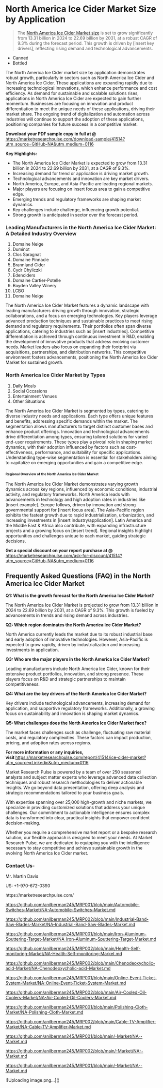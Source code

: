 <h1>North America Ice Cider Market&nbsp;Size by Application</h1><blockquote><p>The <a href="https://marketresearchpulse.com/download-sample/41514?utm_source=GitHub-NA&amp;utm_medium=0116">North America Ice Cider Market size</a> is set to grow significantly from 13.31 billion in 2024 to 22.69 billion by 2031, at a robust CAGR of 9.3% during the forecast period. This growth is driven by [insert key drivers], reflecting rising demand and technological advancements.</p></blockquote><ul><li>Canned <li> Bottled</li></ul><p>The North America Ice Cider market size by application demonstrates robust growth, particularly in sectors such as North America Ice Cider and North America Ice Cider. These applications are expanding rapidly due to increasing technological innovations, which enhance performance and cost efficiency. As demand for sustainable and scalable solutions rises, applications in North America Ice Cider are expected to gain further momentum. Businesses are focusing on innovation and product differentiation to meet the unique needs of these applications, driving their market share. The ongoing trend of digitalization and automation across industries will continue to support the adoption of these applications, positioning companies for future success in a competitive market.</p><p><strong>Download your PDF sample copy in full at @ </strong><a href="https://marketresearchpulse.com/download-sample/41514?utm_source=GitHub-NA&amp;utm_medium=0116">https://marketresearchpulse.com/download-sample/41514?utm_source=GitHub-NA&amp;utm_medium=0116</a></p><p><strong>Key Highlights: </strong></p><ul><li>The North America Ice Cider Market is expected to grow from 13.31 billion in 2024 to 22.69 billion by 2031, at a CAGR of 9.3%.</li><li>Increasing demand for trend or application is driving market growth.</li><li>Technological advancements and innovation are key market drivers.</li><li>North America, Europe, and Asia-Pacific are leading regional markets.</li><li>Major players are focusing on insert focus area to gain a competitive edge.</li><li>Emerging trends and regulatory frameworks are shaping market dynamics.</li><li>Key challenges include challenge, influencing growth potential.</li><li>Strong growth is anticipated in sector over the forecast period.</li></ul><h3>Leading Manufacturers in the North America Ice Cider Market: A Detailed Industry Overview</h3><ol><li>Domaine Neige</li><li>Duminot</li><li>Clos Saragnat</li><li>Domaine Pinnacle</li><li>Brannland Cider</li><li>Cydr Chyliczki</li><li>Edenciders</li><li>Domaine Cartier-Potelle</li><li>Boyden Valley Winery</li><li>LCBO</li><li>Domaine Neige</li></ol><div class="flex max-w-full flex-col flex-grow"><div class="min-h-8 text-message flex w-full flex-col items-end gap-2 whitespace-normal break-words [.text-message+&amp;]:mt-5" dir="auto" data-message-author-role="assistant" data-message-id="fd8432e4-4910-450d-b182-61b7bfb0a01f" data-message-model-slug="gpt-4o"><div class="flex w-full flex-col gap-1 empty:hidden first:pt-[3px]"><div class="markdown prose w-full break-words dark:prose-invert light"><p>The North America Ice Cider Market features a dynamic landscape with leading manufacturers driving growth through innovation, strategic collaborations, and a focus on emerging technologies. Key players leverage advanced production techniques and sustainable practices to meet rising demand and regulatory requirements. Their portfolios often span diverse applications, catering to industries such as [insert industries]. Competitive differentiation is achieved through continuous investment in R&amp;D, enabling the development of innovative products that address evolving customer needs. Market leaders also focus on expanding their footprint via acquisitions, partnerships, and distribution networks. This competitive environment fosters advancements, positioning the North America Ice Cider Market for sustained growth.</p></div></div></div></div><h3>North America Ice Cider Market by Types</h3><ol><li>Daily Meals <li> Social Occasions <li> Entertainment Venues <li> Other Situations</li></ol><div class="flex max-w-full flex-col flex-grow"><div class="min-h-8 text-message flex w-full flex-col items-end gap-2 whitespace-normal break-words [.text-message+&amp;]:mt-5" dir="auto" data-message-author-role="assistant" data-message-id="084470be-0bb7-4664-bddf-5156b4f41249" data-message-model-slug="gpt-4o-mini"><div class="flex w-full flex-col gap-1 empty:hidden first:pt-[3px]"><div class="markdown prose w-full break-words dark:prose-invert light"><p>The North America Ice Cider Market is segmented by types, catering to diverse industry needs and applications. Each type offers unique features and benefits, addressing specific demands within the market. The segmentation allows manufacturers to target distinct customer bases and enhance product offerings. Innovation and technological advancements drive differentiation among types, ensuring tailored solutions for varied end-user requirements. These types play a pivotal role in shaping market dynamics, with their adoption influenced by factors such as cost-effectiveness, performance, and suitability for specific applications. Understanding type-wise segmentation is essential for stakeholders aiming to capitalize on emerging opportunities and gain a competitive edge.</p></div></div></div></div><h3><span style="font-size: 11px;">Regional Overview of the North America Ice Cider Market</span></h3><div class="flex max-w-full flex-col flex-grow"><div class="min-h-8 text-message flex w-full flex-col items-end gap-2 whitespace-normal break-words [.text-message+&amp;]:mt-5" dir="auto" data-message-author-role="assistant" data-message-id="e9038762-ce64-4e30-91c9-9bd413514231" data-message-model-slug="gpt-4o-mini"><div class="flex w-full flex-col gap-1 empty:hidden first:pt-[3px]"><div class="markdown prose w-full break-words dark:prose-invert light"><p>The North America Ice Cider Market demonstrates varying growth dynamics across key regions, influenced by economic conditions, industrial activity, and regulatory frameworks. North America leads with advancements in technology and high adoption rates in industries like [insert example]. Europe follows, driven by innovation and strong governmental support for [insert focus area]. The Asia-Pacific region exhibits the fastest growth due to rapid industrialization, urbanization, and increasing investments in [insert industry/application]. Latin America and the Middle East &amp; Africa also contribute, with expanding infrastructure projects and a growing focus on [insert trend]. Regional insights highlight opportunities and challenges unique to each market, guiding strategic decisions.</p></div></div></div></div><p><strong>Get a special discount on your report purchase at @ </strong><a href="https://marketresearchpulse.com/ask-for-discount/41514?utm_source=GitHub-NA&amp;utm_medium=0116">https://marketresearchpulse.com/ask-for-discount/41514?utm_source=GitHub-NA&amp;utm_medium=0116</a></p><h2>Frequently Asked Questions (FAQ) in the North America Ice Cider Market</h2><p><strong>Q1: What is the growth forecast for the North America Ice Cider Market?</strong></p><p>The North America Ice Cider Market is projected to grow from 13.31 billion in 2024 to 22.69 billion by 2031, at a CAGR of 9.3%. This growth is fueled by advancements in trends and rising demand across industries.</p><p><strong>Q2: Which region dominates the North America Ice Cider Market?</strong></p><p>North America currently leads the market due to its robust industrial base and early adoption of innovative technologies. However, Asia-Pacific is expected to grow rapidly, driven by industrialization and increasing investments in application.</p><p><strong>Q3: Who are the major players in the North America Ice Cider Market?</strong></p><p>Leading manufacturers include North America Ice Cider, known for their extensive product portfolios, innovation, and strong presence. These players focus on R&amp;D and strategic partnerships to maintain competitiveness.</p><p><strong>Q4: What are the key drivers of the North America Ice Cider Market?</strong></p><p>Key drivers include technological advancements, increasing demand for application, and supportive regulatory frameworks. Additionally, a growing focus on sustainability and innovation is shaping market dynamics.</p><p><strong>Q5: What challenges does the North America Ice Cider Market face?</strong></p><p>The market faces challenges such as challenge, fluctuating raw material costs, and regulatory complexities. These factors can impact production, pricing, and adoption rates across regions.</p><p><strong>For more information or any inquiries, visit&nbsp;</strong><a href="https://marketresearchpulse.com/report/41514/ice-cider-market?utm_source=Linkedin&utm_medium=0116">https://marketresearchpulse.com/report/41514/ice-cider-market?utm_source=Linkedin&utm_medium=0116</a></p><p>Market Research Pulse is powered by a team of over 250 seasoned analysts and subject matter experts who leverage advanced data collection techniques and robust research methodologies to deliver actionable insights. We go beyond data presentation, offering deep analysis and strategic recommendations tailored to your business goals.</p><p>With expertise spanning over 25,000 high-growth and niche markets, we specialize in providing customized solutions that address your unique challenges. Our commitment to actionable intelligence ensures complex data is transformed into clear, practical insights that empower confident decision-making.</p><p>Whether you require a comprehensive market report or a bespoke research solution, our flexible approach is designed to meet your needs. At Market Research Pulse, we are dedicated to equipping you with the intelligence necessary to stay competitive and achieve sustainable growth in the evolving North America Ice Cider market.</p><h3><strong>Contact Us-</strong></h3><p>Mr. Martin Davis</p><p>US: +1-970-672-0390</p><p>https://marketresearchpulse.com/</p><p><a href="https://github.com/anilberman245/MRP001/blob/main/Automobile-Switches-Market/NA-Automobile-Switches-Market.md">https://github.com/anilberman245/MRP001/blob/main/Automobile-Switches-Market/NA-Automobile-Switches-Market.md</a></p><p><a href="https://github.com/anilberman245/MRP002/blob/main/Industrial-Band-Saw-Blades-Market/NA-Industrial-Band-Saw-Blades-Market.md">https://github.com/anilberman245/MRP002/blob/main/Industrial-Band-Saw-Blades-Market/NA-Industrial-Band-Saw-Blades-Market.md</a></p><p><a href="https://github.com/anilberman245/MRP001/blob/main/Iron-Aluminum-Sputtering-Target-Market/NA-Iron-Aluminum-Sputtering-Target-Market.md">https://github.com/anilberman245/MRP001/blob/main/Iron-Aluminum-Sputtering-Target-Market/NA-Iron-Aluminum-Sputtering-Target-Market.md</a></p><p><a href="https://github.com/anilberman245/MRP002/blob/main/Health-Self-monitoring-Market/NA-Health-Self-monitoring-Market.md">https://github.com/anilberman245/MRP002/blob/main/Health-Self-monitoring-Market/NA-Health-Self-monitoring-Market.md</a></p><p><a href="https://github.com/anilberman245/MRP002/blob/main/Chenodeoxycholic-acid-Market/NA-Chenodeoxycholic-acid-Market.md">https://github.com/anilberman245/MRP002/blob/main/Chenodeoxycholic-acid-Market/NA-Chenodeoxycholic-acid-Market.md</a></p><p><a href="https://github.com/anilberman245/MRP001/blob/main/Online-Event-Ticket-System-Market/NA-Online-Event-Ticket-System-Market.md">https://github.com/anilberman245/MRP001/blob/main/Online-Event-Ticket-System-Market/NA-Online-Event-Ticket-System-Market.md</a></p><p><a href="https://github.com/anilberman245/MRP002/blob/main/Air-Cooled-Oil-Coolers-Market/NA-Air-Cooled-Oil-Coolers-Market.md">https://github.com/anilberman245/MRP002/blob/main/Air-Cooled-Oil-Coolers-Market/NA-Air-Cooled-Oil-Coolers-Market.md</a></p><p><a href="https://github.com/anilberman245/MRP001/blob/main/Polishing-Cloth-Market/NA-Polishing-Cloth-Market.md">https://github.com/anilberman245/MRP001/blob/main/Polishing-Cloth-Market/NA-Polishing-Cloth-Market.md</a></p><p><a href="https://github.com/anilberman245/MRP002/blob/main/Cable-TV-Amplifier-Market/NA-Cable-TV-Amplifier-Market.md">https://github.com/anilberman245/MRP002/blob/main/Cable-TV-Amplifier-Market/NA-Cable-TV-Amplifier-Market.md</a></p><p><a href="https://github.com/anilberman245/MRP001/blob/main/-Market/NA--Market.md">https://github.com/anilberman245/MRP001/blob/main/-Market/NA--Market.md</a></p><p><a href="https://github.com/anilberman245/MRP002/blob/main/-Market/NA--Market.md">https://github.com/anilberman245/MRP002/blob/main/-Market/NA--Market.md</a></p><p><a href="https://github.com/anilberman245/MRP001/blob/main/-Market/NA--Market.md">https://github.com/anilberman245/MRP001/blob/main/-Market/NA--Market.md</a></p>
![Uploading image.png…]()
